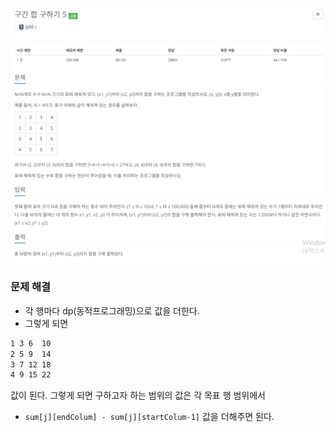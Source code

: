 ![img.png](../image/구간합구하기.png)
### 문제 해결
- 각 행마다 dp(동적프로그래밍)으로 값을 더한다.
- 그렇게 되면
```dtd
1 3 6  10
2 5 9  14
3 7 12 18
4 9 15 22
```
값이 된다. 그렇게 되면 구하고자 하는 범위의 값은 각 목표 행 범위에서 
- `sum[j][endColum] - sum[j][startColum-1]`
값을 더해주면 된다.